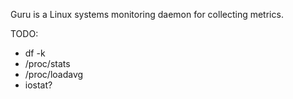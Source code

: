 Guru is a Linux systems monitoring daemon for collecting metrics.

TODO:
* df -k
* /proc/stats
* /proc/loadavg
* iostat?
